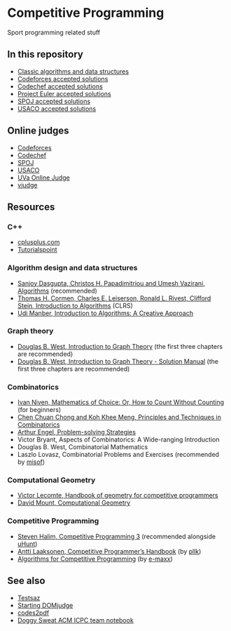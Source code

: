 # Competitive Programming

Sport programming related stuff

## In this repository

- [Classic algorithms and data structures](https://github.com/Erfaniaa/competitive-programming/tree/master/Algorithms)
- [Codeforces accepted solutions](https://github.com/Erfaniaa/competitive-programming/tree/master/Codeforces)
- [Codechef accepted solutions](https://github.com/Erfaniaa/competitive-programming/tree/master/Codechef)
- [Project Euler accepted solutions](https://github.com/Erfaniaa/competitive-programming/tree/master/Project%20Euler)
- [SPOJ accepted solutions](https://github.com/Erfaniaa/competitive-programming/tree/master/SPOJ)
- [USACO accepted solutions](https://github.com/Erfaniaa/competitive-programming/tree/master/USACO)

## Online judges

- [Codeforces](http://codeforces.com)
- [Codechef](http://www.codechef.com)
- [SPOJ](http://www.spoj.com)
- [USACO](http://usaco.org)
- [UVa Online Judge](http://onlinejudge.org)
- [vjudge](http://vjudge.net/)

## Resources

### C++

- [cplusplus.com](http://www.cplusplus.com)
- [Tutorialspoint](https://www.tutorialspoint.com/cplusplus/index.htm)

### Algorithm design and data structures

- [Sanjoy Dasgupta, Christos H. Papadimitriou and Umesh Vazirani, Algorithms](https://github.com/Erfaniaa/competitive-programming/blob/master/Books/Dasgupta-Papadimitriou-Vazirani-Algoritms.pdf) (recommended)
- [Thomas H. Cormen, Charles E. Leiserson, Ronald L. Rivest, Clifford Stein, Introduction to Algorithms](https://github.com/Erfaniaa/competitive-programming/blob/master/Books/CLRS.pdf) (CLRS)
- [Udi Manber, Introduction to Algorithms: A Creative Approach](https://github.com/Erfaniaa/competitive-programming/blob/master/Books/Manber-Introduction-to-Algorithms-A-Creative-Approach.pdf)

### Graph theory

- [Douglas B. West, Introduction to Graph Theory](https://github.com/Erfaniaa/competitive-programming/blob/master/Books/West-Graph.pdf) (the first three chapters are recommended)
- [Douglas B. West, Introduction to Graph Theory - Solution Manual](https://github.com/Erfaniaa/competitive-programming/blob/master/Books/West-Graph-Solution-Manual.pdf) (the first three chapters are recommended)

### Combinatorics

- [Ivan Niven, Mathematics of Choice: Or, How to Count Without Counting](https://github.com/Erfaniaa/competitive-programming/blob/master/Books/Niven-Maths-of-Choice.pdf) (for beginners)
- [Chen Chuan Chong and Koh Khee Meng, Principles and Techniques in Combinatorics](https://github.com/Erfaniaa/competitive-programming/blob/master/Books/Principles-and-Techniques-in-Combinatorics.pdf)
- [Arthur Engel, Problem-solving Strategies](https://github.com/Erfaniaa/competitive-programming/blob/master/Books/Engel-Problem-Solving-Strategies.pdf)
- Victor Bryant, Aspects of Combinatorics: A Wide-ranging Introduction
- Douglas B. West, Combinatorial Mathematics
- Laszlo Lovasz, Combinatorial Problems and Exercises (recommended by [misof](https://www.topcoder.com/members/misof))

### Computational Geometry
- [Victor Lecomte, Handbook of geometry for competitive programmers](https://github.com/Erfaniaa/competitive-programming/blob/master/Books/Lecomte-CP-Geo.pdf)
- [David Mount, Computational Geometry](https://github.com/Erfaniaa/competitive-programming/blob/master/Books/Mount-Computational-Geometry.pdf)

### Competitive Programming

- [Steven Halim, Competitive Programming 3](https://github.com/Erfaniaa/competitive-programming/blob/master/Books/Steven-Halim-CP3.pdf) (recommended alongside [uHunt](https://uhunt.onlinejudge.org/))
- [Antti Laaksonen, Competitive Programmer’s Handbook](https://github.com/Erfaniaa/competitive-programming/blob/master/Books/Competitive-Programmers-Handbook.pdf) (by [pllk](https://codeforces.com/profile/pllk))
- [Algorithms for Competitive Programming](https://cp-algorithms.com/) (by [e-maxx](https://www.topcoder.com/members/e-maxx))

## See also

- [Testsaz](https://github.com/erfaniaa/testsaz)
- [Starting DOMjudge](https://github.com/erfaniaa/starting-domjudge)
- [codes2pdf](https://github.com/erfaniaa/codes2pdf)
- [Doggy Sweat ACM ICPC team notebook](https://github.com/erfaniaa/doggy-sweat-cheatsheet)
